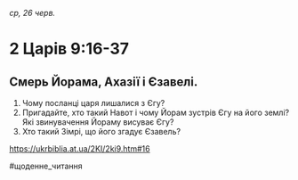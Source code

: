 
_ср, 26 черв._

# 2 Царів 9:16-37

## Смерь Йорама, Ахазії і Єзавелі.
1. Чому посланці царя лишалися з Єгу?
2. Пригадайте, хто такий Навот і чому Йорам зустрів Єгу на його землі? Які звинувачення Йораму висуває Єгу?
3. Хто такий Зімрі, що його згадує Єзавель?

https://ukrbiblia.at.ua/2KI/2ki9.htm#16 

#щоденне_читання
